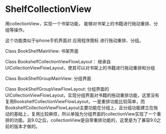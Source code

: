 # ShelfCollectionView
 用collectionView，实现一个书架功能， 能够对书架上的书籍进行拖动重排、分组等操作。
  
 这个功能类似于iphone手机界面对 应用程序图标 进行拖动重排、分组。

Class BookShelfMainView: 书架界面

Class BookshelfCollectionViewFlowLayout： 继承自UICollectionViewFlowLayout，使其可以对书架上的书籍进行拖动重排和分组

Class BookShelfGroupMainView: 分组界面

Class BookShelfGroupViewFlowLayout: 分组界面的UICollectionViewFlowLayout，实现分组界面对书籍的拖动重排功能，这里没有复用BookshelfCollectionViewFlowLayout，一是重排功能比较简单，而BookshelfCollectionViewFlowLayout主要功能在分组上，且分组功能建立在拖动的基础上，复用比较麻烦，所以单独为分组界面的collectionView实现了一个重排的功能。且9.0之后，collectionView是自带重排功能的，这里是为了兼容9.0之前的版本才做的。